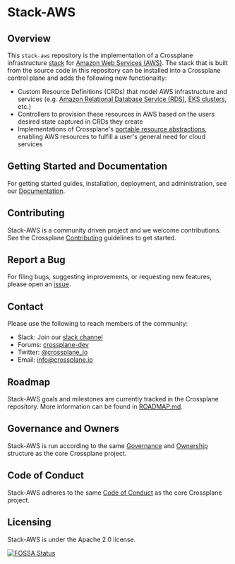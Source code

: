 # Stack-AWS

## Overview

This `stack-aws` repository is the implementation of a Crossplane infrastructure
[stack](https://github.com/crossplane/crossplane/blob/master/design/design-doc-stacks.md) for
[Amazon Web Services (AWS)](https://aws.amazon.com).
The stack that is built from the source code in this repository can be installed into a Crossplane control plane and adds the following new functionality:

* Custom Resource Definitions (CRDs) that model AWS infrastructure and services (e.g. [Amazon Relational Database Service (RDS)](https://aws.amazon.com/rds/), [EKS clusters](https://aws.amazon.com/eks/), etc.)
* Controllers to provision these resources in AWS based on the users desired state captured in CRDs they create
* Implementations of Crossplane's [portable resource abstractions](https://crossplane.io/docs/master/running-resources.html), enabling AWS resources to fulfill a user's general need for cloud services

## Getting Started and Documentation

For getting started guides, installation, deployment, and administration, see our [Documentation](https://crossplane.io/docs/latest).

## Contributing

Stack-AWS is a community driven project and we welcome contributions.
See the Crossplane [Contributing](https://github.com/crossplane/crossplane/blob/master/CONTRIBUTING.md) guidelines to get started.

## Report a Bug

For filing bugs, suggesting improvements, or requesting new features, please open an [issue](https://github.com/crossplane/stack-aws/issues).

## Contact

Please use the following to reach members of the community:

* Slack: Join our [slack channel](https://slack.crossplane.io)
* Forums: [crossplane-dev](https://groups.google.com/forum/#!forum/crossplane-dev)
* Twitter: [@crossplane_io](https://twitter.com/crossplane_io)
* Email: [info@crossplane.io](mailto:info@crossplane.io)

## Roadmap

Stack-AWS goals and milestones are currently tracked in the Crossplane repository.
More information can be found in [ROADMAP.md](https://github.com/crossplane/crossplane/blob/master/ROADMAP.md).

## Governance and Owners

Stack-AWS is run according to the same [Governance](https://github.com/crossplane/crossplane/blob/master/GOVERNANCE.md) and [Ownership](https://github.com/crossplane/crossplane/blob/master/OWNERS.md) structure as the core Crossplane project.

## Code of Conduct

Stack-AWS adheres to the same [Code of Conduct](https://github.com/crossplane/crossplane/blob/master/CODE_OF_CONDUCT.md) as the core Crossplane project.

## Licensing

Stack-AWS is under the Apache 2.0 license.

[![FOSSA Status](https://app.fossa.io/api/projects/git%2Bgithub.com%2Fcrossplaneio%2Fstack-aws.svg?type=large)](https://app.fossa.io/projects/git%2Bgithub.com%2Fcrossplaneio%2Fstack-aws?ref=badge_large)
